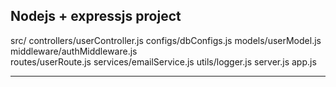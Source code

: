 ## Nodejs + expressjs project
src/
    controllers/userController.js
    configs/dbConfigs.js
    models/userModel.js
    middleware/authMiddleware.js    
    routes/userRoute.js
    services/emailService.js
    utils/logger.js
    server.js
    app.js

---


